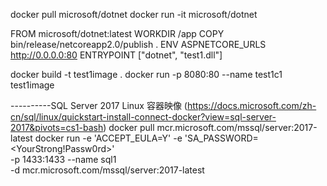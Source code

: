 docker pull  microsoft/dotnet 
docker run -it  microsoft/dotnet

FROM microsoft/dotnet:latest
WORKDIR /app
COPY bin/release/netcoreapp2.0/publish .
ENV ASPNETCORE_URLS http://0.0.0.0:80
ENTRYPOINT ["dotnet", "test1.dll"]

docker build -t test1image .
docker run -p 8080:80 --name test1c1 test1image





----------SQL Server 2017 Linux 容器映像  (https://docs.microsoft.com/zh-cn/sql/linux/quickstart-install-connect-docker?view=sql-server-2017&pivots=cs1-bash)
 docker pull mcr.microsoft.com/mssql/server:2017-latest
docker run -e 'ACCEPT_EULA=Y' -e 'SA_PASSWORD=<YourStrong!Passw0rd>' \
   -p 1433:1433 --name sql1 \
   -d mcr.microsoft.com/mssql/server:2017-latest



